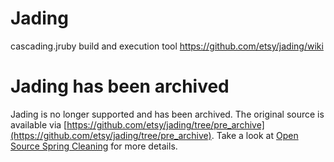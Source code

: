 # Jading
cascading.jruby build and execution tool https://github.com/etsy/jading/wiki

# Jading has been archived
Jading is no longer supported and has been archived. The original source is available
via [https://github.com/etsy/jading/tree/pre_archive](https://github.com/etsy/jading/tree/pre_archive).
Take a look at [Open Source Spring Cleaning](https://codeascraft.com/2015/07/09/open-source-spring-cleaning/) for more details.
